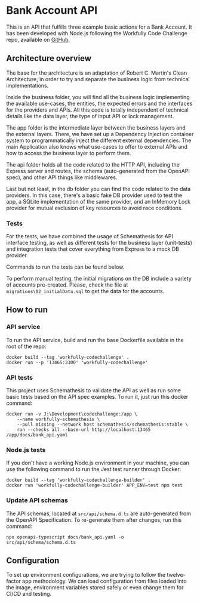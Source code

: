 # Bank Account API

This is an API that fulfills three example basic actions for a Bank Account. It 
has been developed with Node.js following the Workfully Code Challenge repo, 
available on [GitHub](https://github.com/Workfully-github/codechallenge).



## Architecture overview

The base for the architecture is an adaptation of Robert C. Martin's Clean
Architecture, in order to try and separate the business logic from technical
implementations.

Inside the business folder, you will find all the business logic implementing 
the available use-cases, the entities, the expected errors and the interfaces
for the providers and APIs. All this code is totally independent of technical
details like the data layer, the type of input API or lock management.

The app folder is the intermediate layer between the business layers and the
external layers. There, we have set up a Dependency Injection container system 
to programmatically inject the different external dependencies. The main 
Application also knows what use-cases to offer to external APIs and how to 
access the business layer to perform them.

The api folder holds all the code related to the HTTP API, including the Express
server and routes, the schema (auto-generated from the OpenAPI spec), and other
API things like middlewares.

Last but not least, in the db folder you can find the code related to the data
providers. In this case, there's a basic fake DB provider used to test the app, 
a SQLite implementation of the same provider, and an InMemory Lock provider for
mutual exclusion of key resources to avoid race conditions.

### Tests

For the tests, we have combined the usage of Schemathesis for API interface 
testing, as well as different tests for the business layer (unit-tests) and
integration tests that cover everything from Express to a mock DB provider.

Commands to run the tests can be found below.

To perform manual testing, the initial migrations on the DB include a variety of
accounts pre-created. Please, check the file at `migrations\02_initialData.sql`
to get the data for the accounts.

## How to run

### API service

To run the API service, build and run the base Dockerfile available in the root
of the repo:

```shell
docker build --tag 'workfully-codechallenge' .
docker run --p '13465:3300' 'workfully-codechallenge'  
```

### API tests

This project uses Schemathesis to validate the API as well as run some basic
tests based on the API spec examples. To run it, just run this docker command:

```shell
docker run -v J:\Development\codechallenge:/app \
    --name workfully-schemathesis \
    --pull missing --network host schemathesis/schemathesis:stable \
    run --checks all --base-url http://localhost:13465 /app/docs/bank_api.yaml
```

### Node.js tests

If you don't have a working Node.js environment in your machine, you can use
the following command to run the Jest test runner through Docker:

```shell
docker build --tag 'workfully-codechallenge-builder' .
docker run 'workfully-codechallenge-builder' APP_ENV=test npm test
```

### Update API schemas

The API schemas, located at `src/api/schema.d.ts` are auto-generated from the 
OpenAPI Specification. To re-generate them after changes, run this command:

```shell
npx openapi-typescript docs/bank_api.yaml -o src/api/schema/schema.d.ts
```

## Configuration

To set up environment configurations, we are trying to follow the twelve-factor
app methodology. We can load configuration from files loaded into the image,
environment variables stored safely or even change them for CI/CD and testing.
